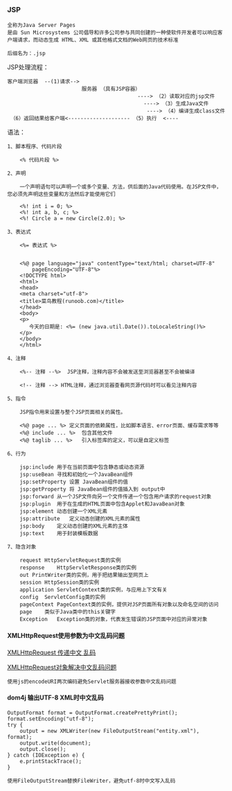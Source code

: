 ### JSP

    全称为Java Server Pages 
    是由 Sun Microsystems 公司倡导和许多公司参与共同创建的一种使软件开发者可以响应客户端请求，而动态生成 HTML、XML 或其他格式文档的Web网页的技术标准
    
    后缀名为：.jsp
    
    

JSP处理流程：

    客户端浏览器  --(1)请求-->  
                            服务器 （具有JSP容器） 
                                              ----> （2）读取对应的jsp文件 
                                                ----> （3）生成Java文件 
                                                 ----> （4）编译生成class文件
     （6）返回结果给客户端<-------------------- （5）执行  <----
     
     

语法：

    1、脚本程序、代码片段
    
        <% 代码片段 %>
        
    2、声明
    
        一个声明语句可以声明一个或多个变量、方法，供后面的Java代码使用。在JSP文件中，您必须先声明这些变量和方法然后才能使用它们
        
        <%! int i = 0; %> 
        <%! int a, b, c; %> 
        <%! Circle a = new Circle(2.0); %> 
        
    3、表达式
    
        <%= 表达式 %>
        
        
        <%@ page language="java" contentType="text/html; charset=UTF-8"
            pageEncoding="UTF-8"%>
        <!DOCTYPE html>
        <html>
        <head>
        <meta charset="utf-8">
        <title>菜鸟教程(runoob.com)</title>
        </head>
        <body>
        <p>
           今天的日期是: <%= (new java.util.Date()).toLocaleString()%>
        </p>
        </body> 
        </html> 
        
    4、注释
    
        <%-- 注释 --%>  JSP注释，注释内容不会被发送至浏览器甚至不会被编译
        
        <!-- 注释 --> HTML注释，通过浏览器查看网页源代码时可以看见注释内容
        
    5、指令
    
        JSP指令用来设置与整个JSP页面相关的属性。
        
        <%@ page ... %>	定义页面的依赖属性，比如脚本语言、error页面、缓存需求等等
        <%@ include ... %>	包含其他文件
        <%@ taglib ... %>	引入标签库的定义，可以是自定义标签
        
    6、行为
    
        jsp:include	用于在当前页面中包含静态或动态资源
        jsp:useBean	寻找和初始化一个JavaBean组件
        jsp:setProperty	设置 JavaBean组件的值
        jsp:getProperty	将 JavaBean组件的值插入到 output中
        jsp:forward	从一个JSP文件向另一个文件传递一个包含用户请求的request对象
        jsp:plugin	用于在生成的HTML页面中包含Applet和JavaBean对象
        jsp:element	动态创建一个XML元素
        jsp:attribute	定义动态创建的XML元素的属性
        jsp:body	定义动态创建的XML元素的主体
        jsp:text	用于封装模板数据
        
    7、隐含对象
    
        request	HttpServletRequest类的实例
        response	HttpServletResponse类的实例
        out	PrintWriter类的实例，用于把结果输出至网页上
        session	HttpSession类的实例
        application	ServletContext类的实例，与应用上下文有关
        config	ServletConfig类的实例
        pageContext	PageContext类的实例，提供对JSP页面所有对象以及命名空间的访问
        page	类似于Java类中的this关键字
        Exception	Exception类的对象，代表发生错误的JSP页面中对应的异常对象
        
#### XMLHttpRequest使用参数为中文乱码问题

[XMLHttpRequest 传递中文 乱码](https://blog.csdn.net/javaee_sunny/article/details/53129635)

[XMLHttpRequest对象解决中文乱码问题](https://blog.csdn.net/zzh920625/article/details/50468789)

    使用js的encodeURI两次编码避免Servlet服务器接收参数中文乱码问题
    
#### dom4j 输出UTF-8 XML时中文乱码

    OutputFormat format = OutputFormat.createPrettyPrint();   
    format.setEncoding("utf-8");  
    try {   
        output = new XMLWriter(new FileOutputStream("entity.xml"), format);   
        output.write(document);   
        output.close();   
    } catch (IOException e) {   
        e.printStackTrace();   
    } 
    
    使用FileOutputStream替换FileWriter，避免utf-8时中文写入乱码